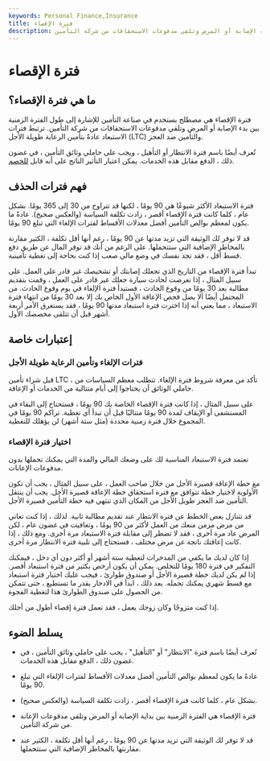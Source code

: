 ```yaml
---
keywords: Personal Finance,Insurance
title: فترة الإقصاء
description: فترة الإقصاء هي الفترة الزمنية التي تفصل بين بداية الإصابة أو المرض وتلقي مدفوعات الاستحقاقات من شركة التأمين.
---
```


# فترة الإقصاء
## ما هي فترة الإقصاء؟

فترة الإقصاء هي مصطلح يستخدم في صناعة التأمين للإشارة إلى طول الفترة الزمنية بين بدء الإصابة أو المرض وتلقي مدفوعات الاستحقاقات من شركة التأمين. ترتبط فترات الاستبعاد عادةً بتأمين الرعاية طويلة الأجل (LTC) والتأمين ضد العجز.

تُعرف أيضًا باسم فترة الانتظار أو التأهيل ، ويجب على حاملي وثائق التأمين ، في غضون ذلك ، الدفع مقابل هذه الخدمات. يمكن اعتبار التأثير الناتج على أنه قابل [للخصم](/deductible).

## فهم فترات الحذف

فترة الاستبعاد الأكثر شيوعًا هي 90 يومًا ، لكنها قد تتراوح من 30 إلى 365 يومًا. بشكل عام ، كلما كانت فترة الإقصاء أقصر ، زادت تكلفة السياسة (والعكس صحيح). عادةً ما يكون لمعظم بوالص التأمين أفضل معدلات الأقساط لفترات الإلغاء التي تبلغ 90 يومًا.

قد لا توفر لك الوثيقة التي تزيد مدتها عن 90 يومًا ، رغم أنها أقل تكلفة ، الكثير مقارنة بالمخاطر الإضافية التي ستتحملها. على الرغم من أنك قد توفر المال عن طريق دفع قسط أقل ، فقد تجد نفسك في وضع مالي صعب إذا كنت بحاجة إلى تغطية تأمينية.

تبدأ فترة الإقصاء من التاريخ الذي تجعلك إصابتك أو تشخيصك غير قادر على العمل. على سبيل المثال ، إذا تعرضت لحادث سيارة جعلك غير قادر على العمل ، وقمت بتقديم مطالبة بعد 30 يومًا من وقوع الحادث ، فستبدأ فترة الإلغاء في يوم وقوع الحادث. من المحتمل أيضًا ألا يصل فحص الإعاقة الأول الخاص بك إلا بعد 30 يومًا من انتهاء فترة الاستبعاد ، مما يعني أنه إذا اخترت فترة استبعاد مدتها 90 يومًا ، فقد يستغرق الأمر أربعة أشهر قبل أن تتلقى مخصصك الأول.

## إعتبارات خاصة

### فترات الإلغاء وتأمين الرعاية طويلة الأجل

قبل شراء تأمين LTC ، تأكد من معرفة شروط فترة الإلغاء. تتطلب معظم السياسات من حاملي الوثائق أن يحتاجوا إلى أيام متتالية من الخدمات أو الإعاقة.

على سبيل المثال ، إذا كانت فترة الإقصاء الخاصة بك 90 يومًا ، فستحتاج إلى البقاء في المستشفى أو الإيقاف لمدة 90 يومًا متتاليًا قبل أن تبدأ أي تغطية. تراكم 90 يومًا في المجموع خلال فترة زمنية محددة (مثل ستة أشهر) لن يؤهلك للتغطية.

### اختيار فترة الإقصاء

تعتمد فترة الاستبعاد المناسبة لك على وضعك المالي والمدة التي يمكنك تحملها بدون مدفوعات الإعانات.

مع خطة الإعاقة قصيرة الأجل من خلال صاحب العمل ، على سبيل المثال ، يجب أن تكون الأولوية لاختيار خطة تتوافق مع فترة استحقاق خطة الإعاقة قصيرة الأجل. يجب أن ينتقل التأمين ضد العجز طويل الأجل من المكان الذي تنتهي فيه خطة التأمين قصيرة الأجل.

قد تتنازل بعض الخطط عن فترة الانتظار عند تقديم مطالبة ثانية. لذلك ، إذا كنت تعاني من مرض مزمن منعك من العمل لأكثر من 90 يومًا ، وتعافيت في غضون عام ، لكن المرض عاد مرة أخرى ، فقد لا تضطر إلى مقابلة فترة الاستبعاد مرة أخرى. ومع ذلك ، إذا كانت إعاقتك ناتجة عن مرض مختلف ، فستحتاج إلى تلبية فترة الانتظار مرة أخرى.

إذا كان لديك ما يكفي من المدخرات لتغطية ستة أشهر أو أكثر دون أي دخل ، فيمكنك التفكير في فترة 180 يومًا للتخلص. يمكن أن يكون أرخص بكثير من فترة استبعاد أقصر. إذا لم يكن لديك خطة قصيرة الأجل أو صندوق طوارئ ، فيجب عليك اختيار فترة استبعاد مع قسط شهري يمكنك تحمله. بعد ذلك ، ابدأ في الادخار بقدر ما تستطيع ، حتى تتمكن من الحصول على صندوق الطوارئ هذا لتغطية الفجوة.

إذا كنت متزوجًا وكان زوجك يعمل ، فقد تعمل فترة إقصاء أطول من أجلك.

## يسلط الضوء

- تُعرف أيضًا باسم فترة "الانتظار" أو "التأهيل" ، يجب على حاملي وثائق التأمين ، في غضون ذلك ، الدفع مقابل هذه الخدمات.

- عادةً ما يكون لمعظم بوالص التأمين أفضل معدلات الأقساط لفترات الإلغاء التي تبلغ 90 يومًا.

- بشكل عام ، كلما كانت فترة الإقصاء أقصر ، زادت تكلفة السياسة (والعكس صحيح).

- فترة الإقصاء هي الفترة الزمنية بين بداية الإصابة أو المرض وتلقي مدفوعات الإعانة من شركة التأمين.

- قد لا توفر لك الوثيقة التي تزيد مدتها عن 90 يومًا ، رغم أنها أقل تكلفة ، الكثير عند مقارنتها بالمخاطر الإضافية التي ستتحملها.

